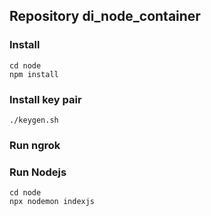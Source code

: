 ## Repository di_node_container

### Install

```shell
cd node
npm install
```

### Install key pair

```shell
./keygen.sh
```

### Run ngrok



### Run Nodejs

```shell
cd node
npx nodemon indexjs
```
